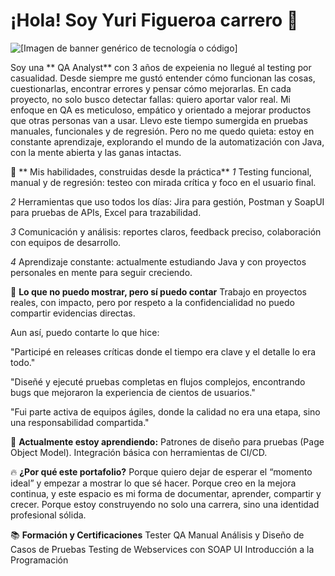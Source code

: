 # ¡Hola! Soy Yuri Figueroa carrero 🤝

![[Imagen de banner genérico de tecnología o código]](https://placehold.co/800x200/6366F1/E0E7FF?text=QA+Analyst+%26+Future+Automator)

Soy una ** QA Analyst** con 3 años de expeienia no llegué al testing por casualidad. Desde siempre me gustó entender cómo funcionan las cosas, cuestionarlas, encontrar errores y pensar cómo mejorarlas. En cada proyecto, no solo busco detectar fallas: quiero aportar valor real. Mi enfoque en QA es meticuloso, empático y orientado a mejorar productos que otras personas van a usar.
Llevo este tiempo sumergida en pruebas manuales, funcionales y de regresión. Pero no me quedo quieta: estoy en constante aprendizaje, explorando el mundo de la automatización con Java, con la mente abierta y las ganas intactas.

🧠 ** Mis habilidades, construidas desde la práctica**
*1* Testing funcional, manual y de regresión: testeo con mirada crítica y foco en el usuario final.

*2* Herramientas que uso todos los días: Jira para gestión, Postman y SoapUI para pruebas de APIs, Excel para trazabilidad.

*3* Comunicación y análisis: reportes claros, feedback preciso, colaboración con equipos de desarrollo.

*4* Aprendizaje constante: actualmente estudiando Java y con proyectos personales en mente para seguir creciendo.


📓 **Lo que no puedo mostrar, pero sí puedo contar**
Trabajo en proyectos reales, con impacto, pero por respeto a la confidencialidad no puedo compartir evidencias directas.

Aun así, puedo contarte lo que hice:

"Participé en releases críticas donde el tiempo era clave y el detalle lo era todo."

"Diseñé y ejecuté pruebas completas en flujos complejos, encontrando bugs que mejoraron la experiencia de cientos de usuarios."

"Fui parte activa de equipos ágiles, donde la calidad no era una etapa, sino una responsabilidad compartida."

🌱 **Actualmente estoy aprendiendo:**
Patrones de diseño para pruebas (Page Object Model).
Integración básica con herramientas de CI/CD.


🔥  **¿Por qué este portafolio?**
Porque quiero dejar de esperar el “momento ideal” y empezar a mostrar lo que sé hacer.
Porque creo en la mejora continua, y este espacio es mi forma de documentar, aprender, compartir y crecer.
Porque estoy construyendo no solo una carrera, sino una identidad profesional sólida.

📚 **Formación y Certificaciones**
Tester QA Manual
Análisis y Diseño de Casos de Pruebas
Testing de Webservices con SOAP UI
Introducción a la Programación
